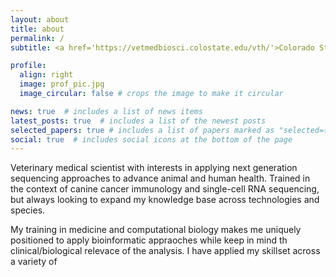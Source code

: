 ```yaml
---
layout: about
title: about
permalink: /
subtitle: <a href='https://vetmedbiosci.colostate.edu/vth/'>Colorado State University</a> 

profile:
  align: right
  image: prof_pic.jpg
  image_circular: false # crops the image to make it circular

news: true  # includes a list of news items
latest_posts: true  # includes a list of the newest posts
selected_papers: true # includes a list of papers marked as "selected={true}"
social: true  # includes social icons at the bottom of the page
---
```


Veterinary medical scientist with interests in applying next generation sequencing approaches to advance animal and human health. Trained in the context of canine cancer immunology and single-cell RNA sequencing, but always looking to expand my knowledge base across technologies and species. 

My training in medicine and computational biology makes me uniquely positioned to apply bioinformatic appraoches while keep in mind th clinical/biological relevace of the analysis. I have applied my skillset across a variety of 